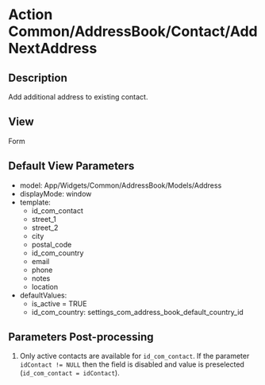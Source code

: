 # Action Common/AddressBook/Contact/AddNextAddress

## Description

Add additional address to existing contact.

## View

Form

## Default View Parameters

* model: App/Widgets/Common/AddressBook/Models/Address
* displayMode: window
* template:
  * id_com_contact
  * street_1
  * street_2
  * city
  * postal_code
  * id_com_country
  * email
  * phone
  * notes
  * location
* defaultValues:
  * is_active = TRUE
  * id_com_country: settings_com_address_book_default_country_id

## Parameters Post-processing

  1. Only active contacts are available for `id_com_contact`. If the parameter `idContact != NULL` then the field is disabled and value is preselected (`id_com_contact = idContact`).